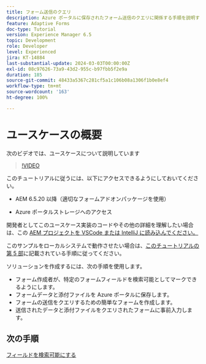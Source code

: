 ```yaml
---
title: フォーム送信のクエリ
description: Azure ポータルに保存されたフォーム送信のクエリに関係する手順を説明するマルチパートチュートリアル
feature: Adaptive Forms
doc-type: Tutorial
version: Experience Manager 6.5
topic: Development
role: Developer
level: Experienced
jira: KT-14884
last-substantial-update: 2024-03-03T00:00:00Z
exl-id: 08c97626-73a9-43d2-955c-b97fbb5f2e9a
duration: 185
source-git-commit: 48433a5367c281cf5a1c106b08a1306f1b0e8ef4
workflow-type: tm+mt
source-wordcount: '163'
ht-degree: 100%

---
```


# ユースケースの概要

次のビデオでは、ユースケースについて説明しています

>[!VIDEO](https://video.tv.adobe.com/v/3427096?learn=on)


このチュートリアルに従うには、以下にアクセスできるようにしておいてください。

* AEM 6.5.20 以降（適切なフォームアドオンパッケージを使用）

* Azure ポータルストレージへのアクセス



開発者としてこのユースケース実装のコードやその他の詳細を理解したい場合は、この [AEM プロジェクトを VSCode または IntelliJ に読み込んでください。](assets/azuredemoproject.zip)

このサンプルをローカルシステムで動作させたい場合は、[このチュートリアルの第 5 部](./part5.md)に記載されている手順に従ってください。

ソリューションを作成するには、次の手順を使用します。

* フォーム作成者が、特定のフォームフィールドを検索可能としてマークできるようにします。
* フォームデータと添付ファイルを Azure ポータルに保存します。
* フォームの送信をクエリするための簡単なフォームを作成します。
* 送信されたデータと添付ファイルをクエリされたフォームに事前入力します。

## 次の手順

[フィールドを検索可能にする](./part1.md)
